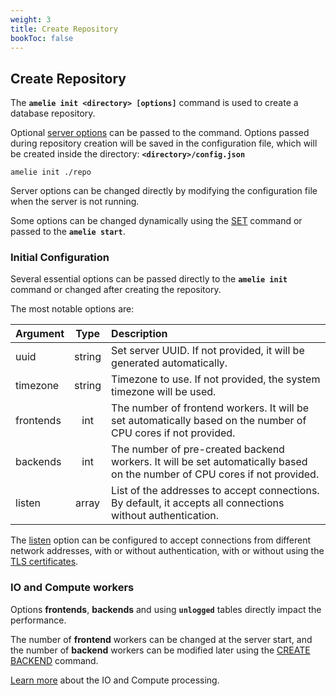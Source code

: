 ```yaml
---
weight: 3
title: Create Repository
bookToc: false
---
```


## Create Repository

The **`amelie init <directory> [options]`** command is used to create a database repository.

Optional [server options](/docs/configuration/show) can be passed to the command. Options passed during
repository creation will be saved in the configuration file, which will be created inside the directory:
**`<directory>/config.json`**

```text
amelie init ./repo
```

Server options can be changed directly by modifying the configuration file when the server is not
running.

Some options can be changed dynamically using the [SET](/docs/configuration/set) command or passed to
the **`amelie start`**.

### Initial Configuration

Several essential options can be passed directly to the **`amelie init`** command or changed after
creating the repository.

The most notable options are:

| Argument             | Type | Description |
| :---------------- |  :----:  | :----      |
| uuid              | string | Set server UUID. If not provided, it will be generated automatically. |
| timezone  | string | Timezone to use. If not provided, the system timezone will be used. |
| frontends         | int | The number of frontend workers. It will be set automatically based on the number of CPU cores if not provided. |
| backends          | int | The number of pre-created backend workers. It will be set automatically based on the number of CPU cores if not provided. |
| listen            | array | List of the addresses to accept connections. By default, it accepts all connections without authentication. |


The [listen](/docs/configuration/settings) option can be configured to accept connections from different network addresses,
with or without authentication, with or without using the [TLS certificates](/docs/configuration/settings).

### IO and Compute workers

Options **frontends**, **backends** and using **`unlogged`** tables directly impact the performance.

The number of **frontend** workers can be changed at the server start, and the number of **backend** workers
can be modified later using the [CREATE BACKEND](/docs/compute/create) command.

[Learn more](/docs/compute/overview) about the IO and Compute processing.

